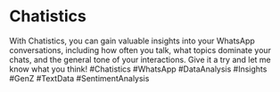# Chatistics

With Chatistics, you can gain valuable insights into your WhatsApp conversations, including how often you talk, what topics dominate your chats, and the general tone of your interactions. Give it a try and let me know what you think! #Chatistics #WhatsApp #DataAnalysis #Insights #GenZ #TextData #SentimentAnalysis
